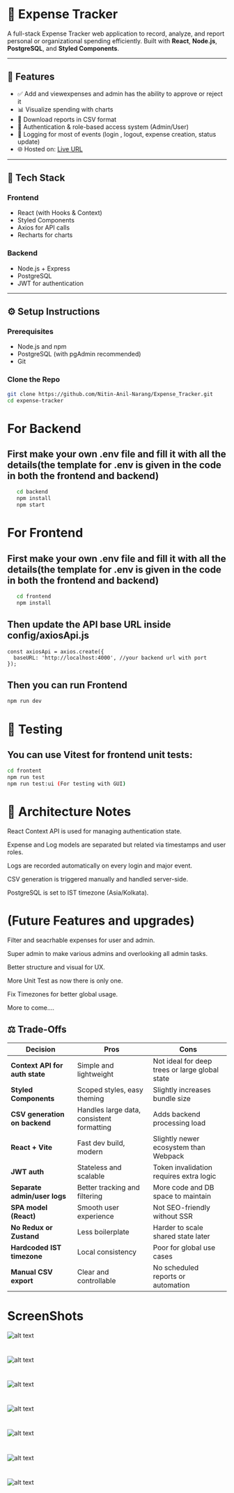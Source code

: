 # 💸 Expense Tracker

A full-stack Expense Tracker web application to record, analyze, and report personal or organizational spending efficiently. Built with **React**, **Node.js**, **PostgreSQL**, and **Styled Components**.

---

## 🚀 Features

- ✅ Add and viewexpenses and admin has the ability to approve or reject it
- 📊 Visualize spending with charts
- 🧾 Download reports in CSV format
- 🔐 Authentication & role-based access system (Admin/User)
- 🧠 Logging for most of events (login , logout, expense creation, status update)
- 🌐 Hosted on: [Live URL](https://expense-tracker-1-haxz.onrender.com) 

---

## 🧱 Tech Stack

### Frontend
- React (with Hooks & Context)
- Styled Components
- Axios for API calls
- Recharts for charts

### Backend
- Node.js + Express
- PostgreSQL 
- JWT for authentication

---

## ⚙️ Setup Instructions

### Prerequisites

- Node.js and npm
- PostgreSQL (with pgAdmin recommended)
- Git

### Clone the Repo

```bash
git clone https://github.com/Nitin-Anil-Narang/Expense_Tracker.git
cd expense-tracker
```

# For Backend
## First make your own .env file and fill it with all the details(the template for .env is given in the code in both the frontend and backend)
 ```bash 
    cd backend
    npm install
    npm start
```

# For Frontend
## First make your own .env file and fill it with all the details(the template for .env is given in the code in both the frontend and backend)
```bash
   cd frontend
   npm install
```

## Then update the API base URL inside config/axiosApi.js
```code
const axiosApi = axios.create({
  baseURL: 'http://localhost:4000', //your backend url with port
});
```

## Then you can run Frontend 
```bash 
npm run dev
```

# 🧪 Testing
## You can use Vitest for frontend unit tests:


```bash
cd frontent
npm run test 
npm run test:ui (For testing with GUI)
```

# 🧠 Architecture Notes
React Context API is used for managing authentication state.

Expense and Log models are separated but related via timestamps and user roles.

Logs are recorded automatically on every login and major event.

CSV generation is triggered manually and handled server-side.

PostgreSQL is set to IST timezone (Asia/Kolkata).

# (Future Features and upgrades)

Filter and seacrhable expenses for user and admin.

Super admin to make various admins and overlooking all admin tasks.

Better structure and visual for UX.

More Unit Test as now there is only one.

Fix Timezones for better global usage.

More to come....


## ⚖️ Trade-Offs

| Decision                        | Pros                                      | Cons                                           |
| ------------------------------- | ------------------------------------------ | ----------------------------------------------- |
| **Context API for auth state**  | Simple and lightweight                    | Not ideal for deep trees or large global state |
| **Styled Components**           | Scoped styles, easy theming               | Slightly increases bundle size                 |
| **CSV generation on backend**   | Handles large data, consistent formatting | Adds backend processing load                   |
| **React + Vite**                | Fast dev build, modern                    | Slightly newer ecosystem than Webpack          |
| **JWT auth**                    | Stateless and scalable                    | Token invalidation requires extra logic        |
| **Separate admin/user logs**    | Better tracking and filtering             | More code and DB space to maintain             |
| **SPA model (React)**           | Smooth user experience                    | Not SEO-friendly without SSR                   |
| **No Redux or Zustand**         | Less boilerplate                          | Harder to scale shared state later             |
| **Hardcoded IST timezone**      | Local consistency                         | Poor for global use cases                      |
| **Manual CSV export**           | Clear and controllable                    | No scheduled reports or automation             |



# ScreenShots 
![alt text](<screenshots/Screenshot 2025-07-22 at 6.00.57 PM.png>)
#
![alt text](<screenshots/Screenshot 2025-07-22 at 6.01.06 PM.png>)
#
![alt text](<screenshots/Screenshot 2025-07-22 at 6.01.50 PM.png>)
#
![alt text](<screenshots/Screenshot 2025-07-22 at 6.01.41 PM.png>)
#
![alt text](<screenshots/Screenshot 2025-07-22 at 6.01.13 PM.png>) 
#
![alt text](<screenshots/Screenshot 2025-07-22 at 6.01.57 PM.png>)
# 
![alt text](<screenshots/Screenshot 2025-07-22 at 6.02.04 PM.png>)